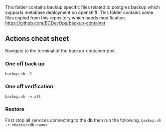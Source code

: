 This folder contains backup specific files related to postgres backup which supports metabase deployment on openshift.
This folder contains some files copied from this repository which needs modification.
https://github.com/BCDevOps/backup-container

## Actions cheat sheet
Navigate to the terminal of the backup-container pod.
### One off back up
`backup.sh -1`
### One off verification
`backup.sh -v all`
### Restore
First stop all services connecting to the db then run the following.
`backup.sh -r <host>/<db-name>`
